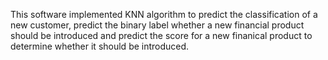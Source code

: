 This software implemented KNN algorithm to predict the classification of a new customer, predict the binary label whether a new financial product should be introduced and predict the score for a new finanical product to determine whether it should be introduced.
